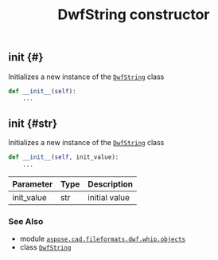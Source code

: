 ﻿---
title: DwfString constructor
second_title: Aspose.CAD for Python via .NET API References
description: 
type: docs
weight: 10
url: /python-net/aspose.cad.fileformats.dwf.whip.objects/dwfstring/__init__/
is_root: false
---

## __init__ {#}

Initializes a new instance of the [`DwfString`](/cad/python-net/aspose.cad.fileformats.dwf.whip.objects/dwfstring) class



```python
def __init__(self):
    ...
```




## __init__ {#str}

Initializes a new instance of the [`DwfString`](/cad/python-net/aspose.cad.fileformats.dwf.whip.objects/dwfstring) class



```python
def __init__(self, init_value):
    ...
```


| Parameter | Type | Description |
| :- | :- | :- |
| init_value | str | initial value |



### See Also
* module [`aspose.cad.fileformats.dwf.whip.objects`](../../)
* class [`DwfString`](/cad/python-net/aspose.cad.fileformats.dwf.whip.objects/dwfstring)
